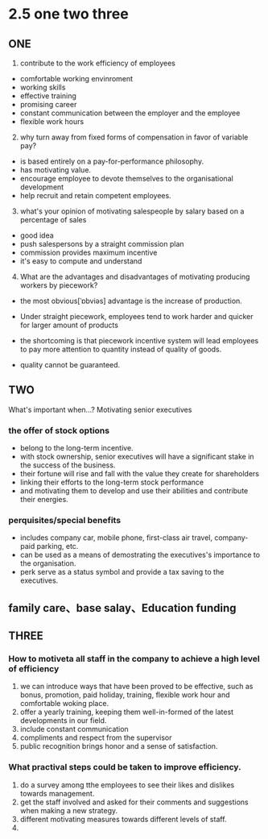 # 2.5 one two three

## ONE
1. contribute to the work efficiency of employees
- comfortable working envinroment
- working skills
- effective training
- promising career
- constant communication between the employer and the employee
- flexible work hours

2. why turn away from fixed forms of compensation in favor of variable pay?
- is based entirely on a pay-for-performance philosophy.
- has motivating value.
- encourage employee to devote themselves to the organisational development
- help recruit and retain competent employees.


3. what's your opinion of motivating salespeople by salary based on a percentage of sales
- good idea
- push salespersons by a straight commission plan
- commission provides maximum incentive
- it's easy to compute and understand

4. What are the advantages and disadvantages of motivating producing workers by piecework?
- the most obvious[ˈɒbviəs] advantage is the increase of production.
- Under straight piecework, employees tend to work harder and quicker for larger amount of products 

- the shortcoming is that piecework incentive system will lead employees to pay more attention to quantity instead of quality of goods. 
- quality cannot be guaranteed.

## TWO
What's important when...?
Motivating senior executives

### the offer of stock options
- belong to the long-term incentive.
- with stock ownership, senior executives will have a significant stake in the success of the business.
- their fortune will rise and fall with the value they create for shareholders
- linking their efforts to the long-term stock performance 
- and motivating them to develop and use their abilities and contribute their energies.

### perquisites/special benefits
- includes company car, mobile phone, first-class air travel, company-paid parking, etc.
- can be used as a means of demostrating the executives's importance to the organisation.
- perk serve as a status symbol and provide a tax saving to the executives.

## family care、base salay、Education funding



## THREE

### How to motiveta all staff in the company to achieve a high level of efficiency
1. we can introduce ways that have been proved to be effective, such as bonus, promotion, paid holiday, training, flexible work hour and comfortable woking place.
1. offer a yearly training, keeping them well-in-formed of the latest developments in our field.
1. include constant communication
1. compliments and respect from the supervisor
1. public recognition brings honor and a sense of satisfaction.

### What practival steps could be taken to improve efficiency.
1. do a survey among tthe employees to see their likes and dislikes towards management.
1. get the staff involved and asked for their comments and suggestions when making a new strategy.
1. different motivating measures towards different levels of staff.
1. 

